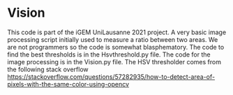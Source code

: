 # Vision
This code is part of the iGEM UniLausanne 2021 project. 
A very basic image processing script initially used to measure a ratio between two areas.
We are not programmers so the code is somewhat blasphematory.
The code to find the best thresholds is in the Hsvthreshold.py file.
The code for the image processing is in the Vision.py file.
The HSV thresholder comes from the following stack overflow
https://stackoverflow.com/questions/57282935/how-to-detect-area-of-pixels-with-the-same-color-using-opencv
